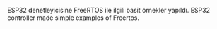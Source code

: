 ESP32 denetleyicisine FreeRTOS ile ilgili basit örnekler yapıldı.
ESP32 controller made simple examples of Freertos.
